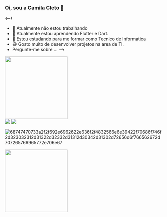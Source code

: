 ### Oi, sou a Camila Cleto 👋

<--!
- 🔭 Atualmente não estou trabalhando
- 🌱 Atualmente estou aprendendo Flutter e Dart.
- 👯 Estou estudando para me formar como Tecnico de Informatica
- 😃 Gosto muito de desenvolver projetos na area de TI.
- Pergunte-me sobre ...
-->

<img src="https://www.ohub.com.br/ideias/wp-content/uploads/2019/04/projeto-infraestrutura-ti.png" width="200" height="200"/>

<div>
<a href="https://www.youtube.com/seu-canal-youtube-aqui" target="_blank"><img src="https://img.shields.io/badge/YouTube-FF0000?style=for-the-badge&logo=youtube&logoColor=white" target="_blank"></a>
<a href="https://instagram.com/seu-usuário-instagram-aqui" target="_blank"><img src="https://img.shields.io/badge/-Instagram-%23E4405F?style=for-the-badge&logo=instagram&logoColor=white" target="_blank"></a>


  
  ![68747470733a2f2f692e6962622e636f2f4832566e6e39422f70686f746f2d323032312d31322d32332d31312d30342d31302d72656d6f766562672d707265766965772e706e67](https://user-images.githubusercontent.com/99681842/154805652-bf7fbe8f-fa9e-48ab-afad-ccf422b54f55.png)
  
  <img src="https://www.primecursos.com.br/blog/wp-content/uploads/2020/05/tenor-2.gif" width="200" height="200"/>



  
  
